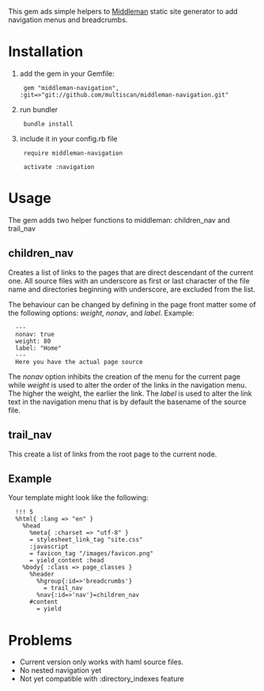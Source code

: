 This gem ads simple helpers to [Middleman](http://middlemanapp.com) static site generator 
to add navigation menus and breadcrumbs.

# Installation

1. add the gem in your Gemfile:

        gem "middleman-navigation", :git=>"git://github.com/multiscan/middleman-navigation.git"

2. run bundler

        bundle install

3. include it in your config.rb file

        require middleman-navigation

        activate :navigation

# Usage
  
The gem adds two helper functions to middleman: children_nav and trail_nav

## children_nav

Creates a list of links to the pages that are direct descendant of the current one. All source files with an underscore as first or last character of the file name and directories beginning with underscore, are excluded from the list.

The behaviour can be changed by defining in the page front matter some of the following options: *weight*, *nonav*, and *label*. Example:

      ---
      nonav: true
      weight: 80
      label: "Home"
      ---
      Here you have the actual page source

The *nonav* option inhibits the creation of the menu for the current page while
*weight* is used to alter the order of the links in the navigation menu. The higher the weight, the earlier the link.
The *label* is used to alter the link text in the navigation menu that is by default the basename of the source file.

## trail_nav

This create a list of links from the root page to the current node.

## Example ##

Your template might look like the following:

      !!! 5
      %html{ :lang => "en" }
        %head
          %meta{ :charset => "utf-8" }    
          = stylesheet_link_tag "site.css"
          :javascript
          = favicon_tag "/images/favicon.png"
          = yield_content :head
        %body{ :class => page_classes }
          %header
            %hgroup{:id=>'breadcrumbs'}
              = trail_nav
            %nav{:id=>'nav'}=children_nav
          #content
            = yield

# Problems

* Current version only works with haml source files.
* No nested navigation yet 
* Not yet compatible with :directory_indexes feature

